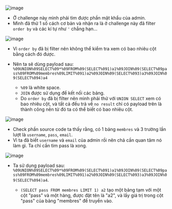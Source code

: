 ![image](https://user-images.githubusercontent.com/125866921/232553495-7a172a31-a93e-49d7-abfa-ac2b1cfa6203.png)

  - Ở challenge này mình phải tìm được phần mật khẩu của admin.  
  - Mình đã thử 1 số cách cơ bản và nhận ra là ở challenge này đã filter ``order by`` và các kí tự như ``'`` chẳng hạn...

![image](https://user-images.githubusercontent.com/125866921/232557208-86b0efc6-ba46-4ddb-bd79-63c4c6e45fae.png)

  - Vì ``order by`` đã bị filter nên không thể kiểm tra xem có bao nhiêu cột bằng cách đó được.  
  - Nên ta sẽ dùng payload sau: ``%09UNION%09SELECT%09*%09FROM%09(SELECT%091)a1%09JOIN%09(SELECT%09pass%09FROM%09membres%09LIMIT%091)a2%09JOIN%09(SELECT%093)a3%09JOIN%09(SELECT%094)a4``

      - ``%09`` là white space.  
      - ``JOIN`` được sử dụng để kết nối các bảng.  
      - Do ``order by`` đã bị filter nên mình phải thử với ``UNION SELECT`` xem có bao nhiêu cột, và tất cả đều trả về ``no result`` chỉ có payload trên là thành công nên từ đó ta có thể biết có bao nhiêu cột.  

![image](https://user-images.githubusercontent.com/125866921/232559791-6151408c-74b5-4812-a5ec-689708236845.png)

  - Check phần source code ta thấy rằng, có 1 bảng ``membres`` và 3 trường lần lượt là ``username``, ``pass``, ``email``.  
  - Vì ta đã biết ``username`` và ``email`` của admin rồi nên chả cần quan tâm nó làm gì. Ta chỉ cần tìm pass là xong.  

![image](https://user-images.githubusercontent.com/125866921/232560566-6c0b78d7-9e6e-49d3-8736-eb80e8a33241.png)

  - Ta sử dụng payload sau: ``%09UNION%09SELECT%09*%09FROM%09(SELECT%091)a1%09JOIN%09(SELECT%09pass%09FROM%09membres%09LIMIT%091)a2%09JOIN%09(SELECT%093)a3%09JOIN%09(SELECT%094)a4``.

      - ``(SELECT pass FROM membres LIMIT 1) a2`` tạo một bảng tạm với một cột "pass" và một hàng, được đặt tên là "a2", và lấy giá trị trong cột "pass" của bảng "membres" để truyền vào.  
